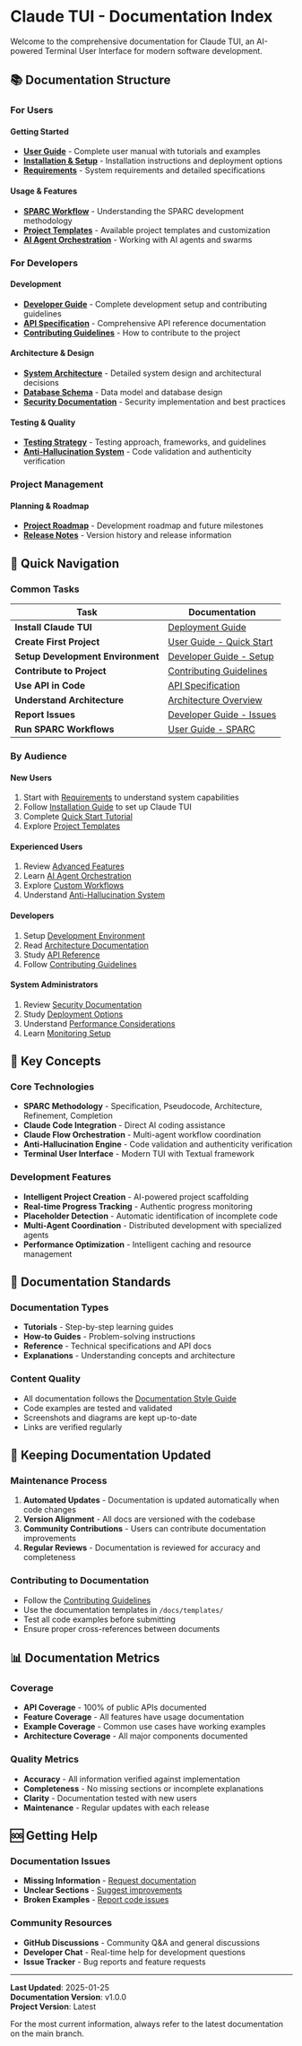# Claude TUI - Documentation Index

Welcome to the comprehensive documentation for Claude TUI, an AI-powered Terminal User Interface for modern software development.

## 📚 Documentation Structure

### For Users

#### Getting Started
- **[User Guide](user-guide.md)** - Complete user manual with tutorials and examples
- **[Installation & Setup](deployment.md)** - Installation instructions and deployment options
- **[Requirements](requirements.md)** - System requirements and detailed specifications

#### Usage & Features
- **[SPARC Workflow](user-guide.md#sparc-workflow)** - Understanding the SPARC development methodology
- **[Project Templates](user-guide.md#project-templates)** - Available project templates and customization
- **[AI Agent Orchestration](user-guide.md#ai-agents)** - Working with AI agents and swarms

### For Developers

#### Development
- **[Developer Guide](developer-guide.md)** - Complete development setup and contributing guidelines
- **[API Specification](api-specification.md)** - Comprehensive API reference documentation
- **[Contributing Guidelines](CONTRIBUTING.md)** - How to contribute to the project

#### Architecture & Design
- **[System Architecture](architecture.md)** - Detailed system design and architectural decisions
- **[Database Schema](database-schema.md)** - Data model and database design
- **[Security Documentation](security.md)** - Security implementation and best practices

#### Testing & Quality
- **[Testing Strategy](testing-strategy.md)** - Testing approach, frameworks, and guidelines
- **[Anti-Hallucination System](architecture.md#anti-hallucination-system)** - Code validation and authenticity verification

### Project Management

#### Planning & Roadmap
- **[Project Roadmap](roadmap.md)** - Development roadmap and future milestones
- **[Release Notes](../CHANGELOG.md)** - Version history and release information

## 🚀 Quick Navigation

### Common Tasks

| Task | Documentation |
|------|---------------|
| **Install Claude TUI** | [Deployment Guide](deployment.md#installation) |
| **Create First Project** | [User Guide - Quick Start](user-guide.md#quick-start) |
| **Setup Development Environment** | [Developer Guide - Setup](developer-guide.md#development-environment-setup) |
| **Contribute to Project** | [Contributing Guidelines](CONTRIBUTING.md) |
| **Use API in Code** | [API Specification](api-specification.md#examples) |
| **Understand Architecture** | [Architecture Overview](architecture.md#system-architecture-overview) |
| **Report Issues** | [Developer Guide - Issues](developer-guide.md#getting-help) |
| **Run SPARC Workflows** | [User Guide - SPARC](user-guide.md#sparc-methodology) |

### By Audience

#### New Users
1. Start with [Requirements](requirements.md) to understand system capabilities
2. Follow [Installation Guide](deployment.md) to set up Claude TUI
3. Complete [Quick Start Tutorial](user-guide.md#quick-start)
4. Explore [Project Templates](user-guide.md#project-templates)

#### Experienced Users
1. Review [Advanced Features](user-guide.md#advanced-features)
2. Learn [AI Agent Orchestration](user-guide.md#ai-agents)
3. Explore [Custom Workflows](user-guide.md#custom-workflows)
4. Understand [Anti-Hallucination System](architecture.md#anti-hallucination-system)

#### Developers
1. Setup [Development Environment](developer-guide.md#development-environment-setup)
2. Read [Architecture Documentation](architecture.md)
3. Study [API Reference](api-specification.md)
4. Follow [Contributing Guidelines](CONTRIBUTING.md)

#### System Administrators
1. Review [Security Documentation](security.md)
2. Study [Deployment Options](deployment.md)
3. Understand [Performance Considerations](architecture.md#performance-considerations)
4. Learn [Monitoring Setup](deployment.md#monitoring)

## 🎯 Key Concepts

### Core Technologies
- **SPARC Methodology** - Specification, Pseudocode, Architecture, Refinement, Completion
- **Claude Code Integration** - Direct AI coding assistance
- **Claude Flow Orchestration** - Multi-agent workflow coordination
- **Anti-Hallucination Engine** - Code validation and authenticity verification
- **Terminal User Interface** - Modern TUI with Textual framework

### Development Features
- **Intelligent Project Creation** - AI-powered project scaffolding
- **Real-time Progress Tracking** - Authentic progress monitoring
- **Placeholder Detection** - Automatic identification of incomplete code
- **Multi-Agent Coordination** - Distributed development with specialized agents
- **Performance Optimization** - Intelligent caching and resource management

## 📖 Documentation Standards

### Documentation Types
- **Tutorials** - Step-by-step learning guides
- **How-to Guides** - Problem-solving instructions
- **Reference** - Technical specifications and API docs
- **Explanations** - Understanding concepts and architecture

### Content Quality
- All documentation follows the [Documentation Style Guide](developer-guide.md#documentation-standards)
- Code examples are tested and validated
- Screenshots and diagrams are kept up-to-date
- Links are verified regularly

## 🔄 Keeping Documentation Updated

### Maintenance Process
1. **Automated Updates** - Documentation is updated automatically when code changes
2. **Version Alignment** - All docs are versioned with the codebase
3. **Community Contributions** - Users can contribute documentation improvements
4. **Regular Reviews** - Documentation is reviewed for accuracy and completeness

### Contributing to Documentation
- Follow the [Contributing Guidelines](CONTRIBUTING.md#documentation)
- Use the documentation templates in `/docs/templates/`
- Test all code examples before submitting
- Ensure proper cross-references between documents

## 📊 Documentation Metrics

### Coverage
- **API Coverage** - 100% of public APIs documented
- **Feature Coverage** - All features have usage documentation
- **Example Coverage** - Common use cases have working examples
- **Architecture Coverage** - All major components documented

### Quality Metrics
- **Accuracy** - All information verified against implementation
- **Completeness** - No missing sections or incomplete explanations
- **Clarity** - Documentation tested with new users
- **Maintenance** - Regular updates with each release

## 🆘 Getting Help

### Documentation Issues
- **Missing Information** - [Request documentation](https://github.com/your-org/claude-tui/issues/new?template=documentation.md)
- **Unclear Sections** - [Suggest improvements](https://github.com/your-org/claude-tui/issues/new?template=documentation.md)
- **Broken Examples** - [Report code issues](https://github.com/your-org/claude-tui/issues/new?template=bug_report.md)

### Community Resources
- **GitHub Discussions** - Community Q&A and general discussions
- **Developer Chat** - Real-time help for development questions
- **Issue Tracker** - Bug reports and feature requests

---

**Last Updated**: 2025-01-25  
**Documentation Version**: v1.0.0  
**Project Version**: Latest

For the most current information, always refer to the latest documentation on the main branch.